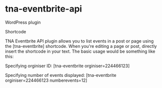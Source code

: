 # tna-eventbrite-api

WordPress plugin

Shortcode

TNA Eventbrite API plugin allows you to list events in a post or page using the [tna-eventbrite] shortcode. When you're editing a page or post, directly insert the shortcode in your text. The basic usage would be something like this:

Specifying orginiser ID: [tna-eventbrite orginiser=224466123]

Specifying number of events displayed: [tna-eventbrite orginiser=224466123 numberevents=12]
